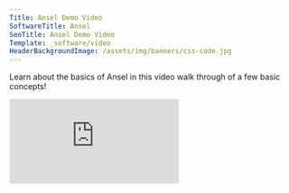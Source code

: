 ```yaml
---
Title: Ansel Demo Video
SoftwareTitle: Ansel
SeoTitle: Ansel Demo Video
Template: _software/video
HeaderBackgroundImage: /assets/img/banners/css-code.jpg
---
```


<p class="center">Learn about the basics of Ansel in this video walk through of a few basic concepts!</p>

<div class='embed-container'><iframe src='https://player.vimeo.com/video/155393873' frameborder='0' webkitAllowFullScreen mozallowfullscreen allowFullScreen></iframe></div>
